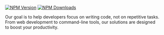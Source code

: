 [![NPM Version](https://img.shields.io/npm/v/nitrokit-cli?logo=npm&label=nitrokit-cli)](https://www.npmjs.com/package/nitrokit-cli) [![NPM Downloads](https://img.shields.io/npm/d18m/nitrokit-cli?logo=npm&label=nitrokit-cli)](https://www.npmjs.com/package/nitrokit-cli)



Our goal is to help developers focus on writing code, not on repetitive tasks. From web development to command-line tools, our solutions are designed to boost your productivity.
